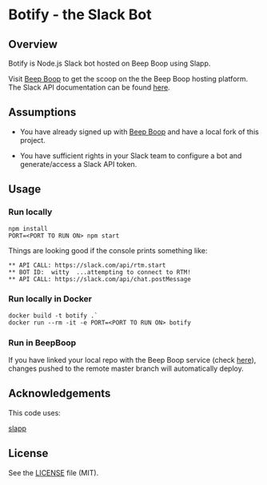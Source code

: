 # Botify - the Slack Bot

## Overview
Botify is Node.js Slack bot hosted on Beep Boop using Slapp.

Visit [Beep Boop](https://beepboophq.com/docs/article/overview) to get the scoop on the the Beep Boop hosting platform. The Slack API documentation can be found [here](https://api.slack.com/).

## Assumptions
* You have already signed up with [Beep Boop](https://beepboophq.com) and have a local fork of this project.

* You have sufficient rights in your Slack team to configure a bot and generate/access a Slack API token.

## Usage

### Run locally
	npm install
	PORT=<PORT TO RUN ON> npm start

Things are looking good if the console prints something like:

    ** API CALL: https://slack.com/api/rtm.start
    ** BOT ID:  witty  ...attempting to connect to RTM!
    ** API CALL: https://slack.com/api/chat.postMessage

### Run locally in Docker
	docker build -t botify .`
	docker run --rm -it -e PORT=<PORT TO RUN ON> botify

### Run in BeepBoop
If you have linked your local repo with the Beep Boop service (check [here](https://beepboophq.com/0_o/my-projects)), changes pushed to the remote master branch will automatically deploy.

## Acknowledgements

This code uses:

[slapp](https://github.com/BeepBoopHQ/slapp)

## License

See the [LICENSE](LICENSE.md) file (MIT).

